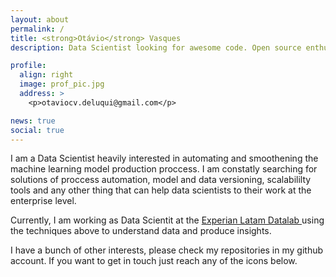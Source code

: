 ```yaml
---
layout: about
permalink: /
title: <strong>Otávio</strong> Vasques
description: Data Scientist looking for awesome code. Open source enthusiast.

profile:
  align: right
  image: prof_pic.jpg
  address: >
    <p>otaviocv.deluqui@gmail.com</p>

news: true
social: true
---
```


I am a Data Scientist heavily interested in automating and smoothening the machine learning
model production proccess. I am constatly searching for solutions of proccess
automation, model and data versioning, scalabililty tools and any other thing
that can help data scientists to their work at the enterprise level.

Currently, I am working as Data Scientit at the
<a href="https://www.serasaexperian.com.br/datalabs/">
Experian Latam Datalab </a>
using the techniques above to understand data and produce insights.

I have a bunch of other interests, please check my repositories in my github
account. If you want to get in touch just reach any of the icons below.
